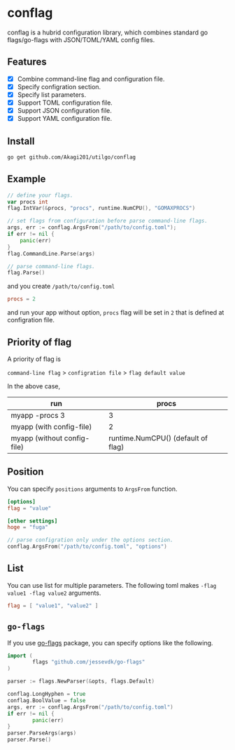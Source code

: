 # conflag

conflag is a hubrid configuration library, which combines standard go flags/go-flags with JSON/TOML/YAML config files.

## Features

- [x] Combine command-line flag and configuration file.
- [x] Specify configration section.
- [x] Specify list parameters.
- [x] Support TOML configuration file.
- [x] Support JSON configuration file.
- [x] Support YAML configuration file.

## Install

```sh
go get github.com/Akagi201/utilgo/conflag
```

## Example

```go
// define your flags.
var procs int
flag.IntVar(&procs, "procs", runtime.NumCPU(), "GOMAXPROCS")

// set flags from configuration before parse command-line flags.
args, err := conflag.ArgsFrom("/path/to/config.toml");
if err != nil {
    panic(err)
}
flag.CommandLine.Parse(args)

// parse command-line flags.
flag.Parse()
```

and you create `/path/to/config.toml`

```toml
procs = 2
```

and run your app without option, `procs` flag will be set in `2` that is defined at configration file.

## Priority of flag

A priority of flag is

`command-line flag` > `configration file` > `flag default value`

In the above case,

| run                         | procs                              |
| --------------------------- | ---------------------------------- |
| myapp -procs 3              | 3                                  |
| myapp (with config-file)    | 2                                  |
| myapp (without config-file) | runtime.NumCPU() (default of flag) |

## Position

You can specify `positions` arguments to `ArgsFrom` function.

```toml
[options]
flag = "value"

[other settings]
hoge = "fuga"
```

```go
// parse configration only under the options section.
conflag.ArgsFrom("/path/to/config.toml", "options")
```

## List

You can use list for multiple parameters.
The following toml makes `-flag value1 -flag value2` arguments.

```toml
flag = [ "value1", "value2" ]
```

## `go-flags`

If you use [go-flags](https://github.com/jessevdk/go-flags) package, you can specify options like the following.

```go
import (
        flags "github.com/jessevdk/go-flags"
)

parser := flags.NewParser(&opts, flags.Default)

conflag.LongHyphen = true
conflag.BoolValue = false
args, err := conflag.ArgsFrom("/path/to/config.toml")
if err != nil {
        panic(err)
}
parser.ParseArgs(args)
parser.Parse()
```